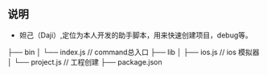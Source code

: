 ## 说明
* 妲己（Daji）,定位为本人开发的助手脚本，用来快速创建项目，debug等。


├── bin
│   └── index.js // command总入口
├── lib
│   ├── ios.js // ios 模拟器
│   └── project.js // 工程创建
├── package.json
